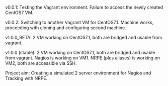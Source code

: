 v0.0.1: Testing the Vagrant environment. Failure to access the newly created CentOS7 VM.

v0.0.2: Switching to another Vagrant VM for CentOS7.1. Machine works, proceeding with cloning and configuring second machine.

v1.0.0_BETA: 2 VM working on CentOS7.1, both are bridged and usable from vagrant.

v1.0.0 (stable): 2 VM working on CentOS7.1, both are bridged and usable from vagrant. Nagios is working on VM1. NRPE (plus aliases) is working on VM2, both are accessible via SSH.

Project aim: Creating a simulated 2 server environment for Nagios and Tracking with NRPE.
